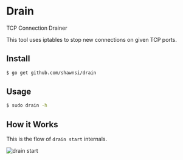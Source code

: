 Drain
=====

TCP Connection Drainer

This tool uses iptables to stop new connections on given TCP ports.

Install
-------

```bash
$ go get github.com/shawnsi/drain
```

Usage
-----

```bash
$ sudo drain -h
```

How it Works
------------

This is the flow of `drain start` internals.

![drain start](https://raw.github.com/shawnsi/drain/develop/dot/flow.png)
